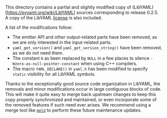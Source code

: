 This directory contains a partial and slightly modified copy of
(LibYAML)[https://pyyaml.org/wiki/LibYAML] sources corresponding to
release 0.2.5. A copy of the LibYAML [license](License) is also included.

A list of the modifications follow:

* The emitter API and other output-related parts have been removed,
  as we are only interested in the input-related parts.
* `yaml_get_version()` and `yaml_get_version_string()` have been
  removed, as we do not need them.
* The constant `0` as been replaced by `NULL` in a few places to
  silence `-Wzero-as-null-pointer-constant` when using C++ compilers.
* The macro `YAML_DECLARE()` in `yaml.h` has been modified to specify
  `static` visibility for all LibYAML symbols.

Thanks to the exceptionally good source code organization in LibYAML,
the removals and minor modifications occur in large contiguous blocks
of code. This will make it quite easy to merge back upstream changes
to keep this copy properly synchronized and maintained, or even
incorporate some of the removed features if such need ever arises. We
recommend using a merge tool like [`meld`](https://meldmerge.org/) to
perform these future maintenance updates.
